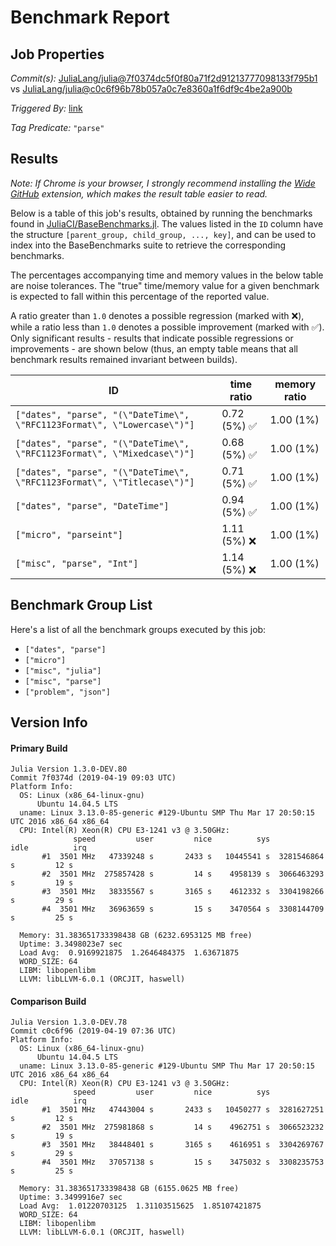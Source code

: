 # Benchmark Report

## Job Properties

*Commit(s):* [JuliaLang/julia@7f0374dc5f0f80a71f2d91213777098133f795b1](https://github.com/JuliaLang/julia/commit/7f0374dc5f0f80a71f2d91213777098133f795b1) vs [JuliaLang/julia@c0c6f96b78b057a0c7e8360a1f6df9c4be2a900b](https://github.com/JuliaLang/julia/commit/c0c6f96b78b057a0c7e8360a1f6df9c4be2a900b)

*Triggered By:* [link](https://github.com/JuliaLang/julia/pull/29879#issuecomment-484818800)

*Tag Predicate:* `"parse"`

## Results

*Note: If Chrome is your browser, I strongly recommend installing the [Wide GitHub](https://chrome.google.com/webstore/detail/wide-github/kaalofacklcidaampbokdplbklpeldpj?hl=en)
extension, which makes the result table easier to read.*

Below is a table of this job's results, obtained by running the benchmarks found in
[JuliaCI/BaseBenchmarks.jl](https://github.com/JuliaCI/BaseBenchmarks.jl). The values
listed in the `ID` column have the structure `[parent_group, child_group, ..., key]`,
and can be used to index into the BaseBenchmarks suite to retrieve the corresponding
benchmarks.

The percentages accompanying time and memory values in the below table are noise tolerances. The "true"
time/memory value for a given benchmark is expected to fall within this percentage of the reported value.

A ratio greater than `1.0` denotes a possible regression (marked with :x:), while a ratio less
than `1.0` denotes a possible improvement (marked with :white_check_mark:). Only significant results - results
that indicate possible regressions or improvements - are shown below (thus, an empty table means that all
benchmark results remained invariant between builds).

| ID | time ratio | memory ratio |
|----|------------|--------------|
| `["dates", "parse", "(\"DateTime\", \"RFC1123Format\", \"Lowercase\")"]` | 0.72 (5%) :white_check_mark: | 1.00 (1%)  |
| `["dates", "parse", "(\"DateTime\", \"RFC1123Format\", \"Mixedcase\")"]` | 0.68 (5%) :white_check_mark: | 1.00 (1%)  |
| `["dates", "parse", "(\"DateTime\", \"RFC1123Format\", \"Titlecase\")"]` | 0.71 (5%) :white_check_mark: | 1.00 (1%)  |
| `["dates", "parse", "DateTime"]` | 0.94 (5%) :white_check_mark: | 1.00 (1%)  |
| `["micro", "parseint"]` | 1.11 (5%) :x: | 1.00 (1%)  |
| `["misc", "parse", "Int"]` | 1.14 (5%) :x: | 1.00 (1%)  |

## Benchmark Group List

Here's a list of all the benchmark groups executed by this job:

- `["dates", "parse"]`
- `["micro"]`
- `["misc", "julia"]`
- `["misc", "parse"]`
- `["problem", "json"]`

## Version Info

#### Primary Build

```
Julia Version 1.3.0-DEV.80
Commit 7f0374d (2019-04-19 09:03 UTC)
Platform Info:
  OS: Linux (x86_64-linux-gnu)
      Ubuntu 14.04.5 LTS
  uname: Linux 3.13.0-85-generic #129-Ubuntu SMP Thu Mar 17 20:50:15 UTC 2016 x86_64 x86_64
  CPU: Intel(R) Xeon(R) CPU E3-1241 v3 @ 3.50GHz: 
              speed         user         nice          sys         idle          irq
       #1  3501 MHz   47339248 s       2433 s   10445541 s  3281546864 s         12 s
       #2  3501 MHz  275857428 s         14 s    4958139 s  3066463293 s         19 s
       #3  3501 MHz   38335567 s       3165 s    4612332 s  3304198266 s         29 s
       #4  3501 MHz   36963659 s         15 s    3470564 s  3308144709 s         25 s
       
  Memory: 31.383651733398438 GB (6232.6953125 MB free)
  Uptime: 3.3498023e7 sec
  Load Avg:  0.9169921875  1.2646484375  1.63671875
  WORD_SIZE: 64
  LIBM: libopenlibm
  LLVM: libLLVM-6.0.1 (ORCJIT, haswell)

```

#### Comparison Build

```
Julia Version 1.3.0-DEV.78
Commit c0c6f96 (2019-04-19 07:36 UTC)
Platform Info:
  OS: Linux (x86_64-linux-gnu)
      Ubuntu 14.04.5 LTS
  uname: Linux 3.13.0-85-generic #129-Ubuntu SMP Thu Mar 17 20:50:15 UTC 2016 x86_64 x86_64
  CPU: Intel(R) Xeon(R) CPU E3-1241 v3 @ 3.50GHz: 
              speed         user         nice          sys         idle          irq
       #1  3501 MHz   47443004 s       2433 s   10450277 s  3281627251 s         12 s
       #2  3501 MHz  275981868 s         14 s    4962751 s  3066523232 s         19 s
       #3  3501 MHz   38448401 s       3165 s    4616951 s  3304269767 s         29 s
       #4  3501 MHz   37057138 s         15 s    3475032 s  3308235753 s         25 s
       
  Memory: 31.383651733398438 GB (6155.0625 MB free)
  Uptime: 3.3499916e7 sec
  Load Avg:  1.01220703125  1.31103515625  1.85107421875
  WORD_SIZE: 64
  LIBM: libopenlibm
  LLVM: libLLVM-6.0.1 (ORCJIT, haswell)

```
